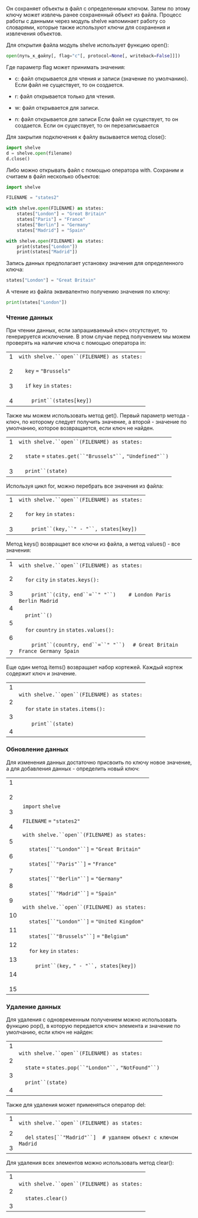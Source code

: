 Он сохраняет объекты в файл с определенным ключом. Затем по этому ключу может извлечь ранее сохраненный объект из файла. Процесс работы с данными через модуль shelve напоминает работу со словарями, которые также используют ключи для сохранения и извлечения объектов.

Для открытия файла модуль shelve использует функцию open():

```python
open(путь_к_файлу[, flag="c"[, protocol=None[, writeback=False]]])
```
Где параметр flag может принимать значения:

- c: файл открывается для чтения и записи (значение по умолчанию). Если файл не существует, то он создается.
    
- r: файл открывается только для чтения.
    
- w: файл открывается для записи.
    
- n: файл открывается для записи Если файл не существует, то он создается. Если он существует, то он перезаписывается
    

Для закрытия подключения к файлу вызывается метод close():

```python
import shelve
d = shelve.open(filename)
d.close()
```
Либо можно открывать файл с помощью оператора with. Сохраним и считаем в файл несколько объектов:

```python
import shelve

FILENAME = "states2"

with shelve.open(FILENAME) as states:
    states["London"] = "Great Britain"
    states["Paris"] = "France"
    states["Berlin"] = "Germany"
    states["Madrid"] = "Spain"

with shelve.open(FILENAME) as states:
    print(states["London"])
    print(states["Madrid"])
```
Запись данных предполагает установку значения для определенного ключа:
```python
states["London"] = "Great Britain"
```
А чтение из файла эквивалентно получению значения по ключу:
```python
print(states["London"])
```

### Чтение данных

При чтении данных, если запрашиваемый ключ отсутствует, то генерируется исключение. В этом случае перед получением мы можем проверять на наличие ключа с помощью оператора in:

|   |   |
|---|---|
|1<br><br>2<br><br>3<br><br>4|`with shelve.``open``(FILENAME) as states:`<br><br>    `key` `=` `"Brussels"`<br><br>    `if` `key` `in` `states:`<br><br>        `print``(states[key])`|

Также мы можем использовать метод get(). Первый параметр метода - ключ, по которому следует получить значение, а второй - значение по умолчанию, которое возвращается, если ключ не найден.

|   |   |
|---|---|
|1<br><br>2<br><br>3|`with shelve.``open``(FILENAME) as states:`<br><br>    `state` `=` `states.get(``"Brussels"``,` `"Undefined"``)`<br><br>    `print``(state)`|

Используя цикл for, можно перебрать все значения из файла:

|   |   |
|---|---|
|1<br><br>2<br><br>3|`with shelve.``open``(FILENAME) as states:`<br><br>    `for` `key` `in` `states:`<br><br>        `print``(key,``" - "``, states[key])`|

Метод keys() возвращает все ключи из файла, а метод values() - все значения:

|   |   |
|---|---|
|1<br><br>2<br><br>3<br><br>4<br><br>5<br><br>6<br><br>7|`with shelve.``open``(FILENAME) as states:`<br><br>    `for` `city` `in` `states.keys():`<br><br>        `print``(city, end``=``" "``)`        `# London Paris Berlin Madrid`<br><br>    `print``()`<br><br>    `for` `country` `in` `states.values():`<br><br>        `print``(country, end``=``" "``)`     `# Great Britain France Germany Spain`|

Еще один метод items() возвращает набор кортежей. Каждый кортеж содержит ключ и значение.

|                              |                                                                                                                             |
| ---------------------------- | --------------------------------------------------------------------------------------------------------------------------- |
| 1<br><br>2<br><br>3<br><br>4 | `with shelve.``open``(FILENAME) as states:`<br><br>    `for` `state` `in` `states.items():`<br><br>        `print``(state)` |

### Обновление данных

Для изменения данных достаточно присвоить по ключу новое значение, а для добавления данных - определить новый ключ:

|   |   |
|---|---|
|1<br><br>2<br><br>3<br><br>4<br><br>5<br><br>6<br><br>7<br><br>8<br><br>9<br><br>10<br><br>11<br><br>12<br><br>13<br><br>14<br><br>15|`import` `shelve`<br><br>`FILENAME` `=` `"states2"`<br><br>`with shelve.``open``(FILENAME) as states:`<br><br>    `states[``"London"``]` `=` `"Great Britain"`<br><br>    `states[``"Paris"``]` `=` `"France"`<br><br>    `states[``"Berlin"``]` `=` `"Germany"`<br><br>    `states[``"Madrid"``]` `=` `"Spain"`<br><br>`with shelve.``open``(FILENAME) as states:`<br><br>    `states[``"London"``]` `=` `"United Kingdom"`<br><br>    `states[``"Brussels"``]` `=` `"Belgium"`<br><br>    `for` `key` `in` `states:`<br><br>        `print``(key,` `" - "``, states[key])`|

### Удаление данных

Для удаления с одновременным получением можно использовать функцию pop(), в которую передается ключ элемента и значение по умолчанию, если ключ не найден:

|   |   |
|---|---|
|1<br><br>2<br><br>3<br><br>4|`with shelve.``open``(FILENAME) as states:`<br><br>    `state` `=` `states.pop(``"London"``,` `"NotFound"``)`<br><br>    `print``(state)`|

Также для удаления может применяться оператор del:

|   |   |
|---|---|
|1<br><br>2<br><br>3|`with shelve.``open``(FILENAME) as states:`<br><br>    `del` `states[``"Madrid"``]`    `# удаляем объект с ключом Madrid`|

Для удаления всех элементов можно использовать метод clear():

|                     |                                                                         |
| ------------------- | ----------------------------------------------------------------------- |
| 1<br><br>2<br><br>3 | `with shelve.``open``(FILENAME) as states:`<br><br>    `states.clear()` |